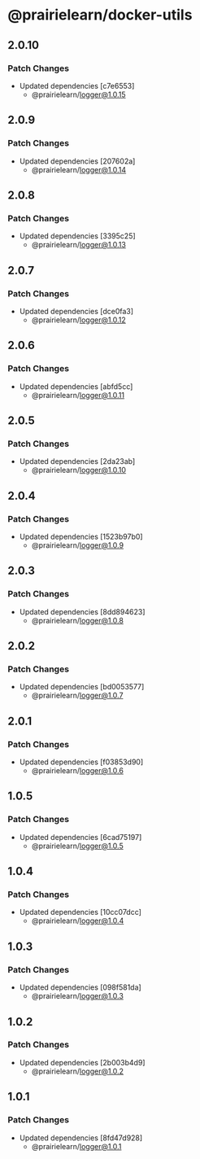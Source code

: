 # @prairielearn/docker-utils

## 2.0.10

### Patch Changes

- Updated dependencies [c7e6553]
  - @prairielearn/logger@1.0.15

## 2.0.9

### Patch Changes

- Updated dependencies [207602a]
  - @prairielearn/logger@1.0.14

## 2.0.8

### Patch Changes

- Updated dependencies [3395c25]
  - @prairielearn/logger@1.0.13

## 2.0.7

### Patch Changes

- Updated dependencies [dce0fa3]
  - @prairielearn/logger@1.0.12

## 2.0.6

### Patch Changes

- Updated dependencies [abfd5cc]
  - @prairielearn/logger@1.0.11

## 2.0.5

### Patch Changes

- Updated dependencies [2da23ab]
  - @prairielearn/logger@1.0.10

## 2.0.4

### Patch Changes

- Updated dependencies [1523b97b0]
  - @prairielearn/logger@1.0.9

## 2.0.3

### Patch Changes

- Updated dependencies [8dd894623]
  - @prairielearn/logger@1.0.8

## 2.0.2

### Patch Changes

- Updated dependencies [bd0053577]
  - @prairielearn/logger@1.0.7

## 2.0.1

### Patch Changes

- Updated dependencies [f03853d90]
  - @prairielearn/logger@1.0.6

## 1.0.5

### Patch Changes

- Updated dependencies [6cad75197]
  - @prairielearn/logger@1.0.5

## 1.0.4

### Patch Changes

- Updated dependencies [10cc07dcc]
  - @prairielearn/logger@1.0.4

## 1.0.3

### Patch Changes

- Updated dependencies [098f581da]
  - @prairielearn/logger@1.0.3

## 1.0.2

### Patch Changes

- Updated dependencies [2b003b4d9]
  - @prairielearn/logger@1.0.2

## 1.0.1

### Patch Changes

- Updated dependencies [8fd47d928]
  - @prairielearn/logger@1.0.1

